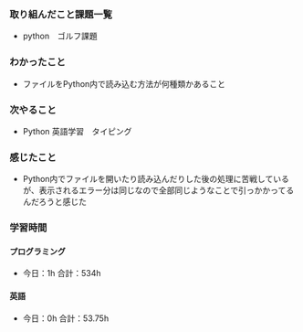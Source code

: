 ### 取り組んだこと課題一覧
- python　ゴルフ課題
### わかったこと
- ファイルをPython内で読み込む方法が何種類かあること
### 次やること
- Python  英語学習　タイピング
### 感じたこと
- Python内でファイルを開いたり読み込んだりした後の処理に苦戦しているが、表示されるエラー分は同じなので全部同じようなことで引っかかってるんだろうと感じた
### 学習時間
#### プログラミング
- 今日：1h 合計：534h
#### 英語
- 今日：0h 合計：53.75h